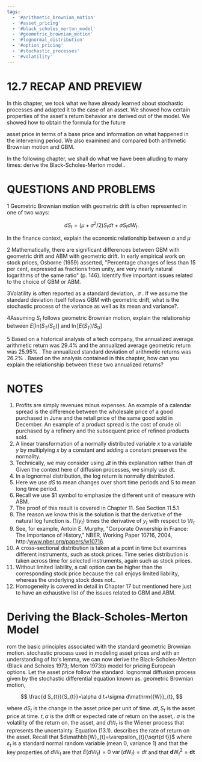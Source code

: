 ```yaml
---
tags:
  - '#arithmetic_brownian_motion'
  - '#asset_pricing'
  - '#black_scholes_merton_model'
  - '#geometric_brownian_motion'
  - '#lognormal_distribution'
  - '#option_pricing'
  - '#stochastic_processes'
  - '#volatility'
---
```

# 12.7 RECAP AND PREVIEW

In this chapter, we took what we have already learned about stochastic processes and adapted it to the case of an asset. We showed how certain properties of the asset's return behavior are derived out of the model. We showed how to obtain the formula for the future

asset price in terms of a base price and information on what happened in the intervening period. We also examined and compared both arithmetic Brownian motion and GBM.

In the following chapter, we shall do what we have been alluding to many times: derive the Black-Scholes-Merton model..

# QUESTIONS AND PROBLEMS

1 Geometric Brownian motion with geometric drift is often represented in one of two ways:

$$
d S_{t}=(\mu+\sigma^{2}/2)S_{t}d t+\sigma S_{t}d W_{t}.
$$

In the finance context, explain the economic relationship between $\alpha$ and $\mu$

2 Mathematically, there are significant differences between GBM with geometric drift and ABM with geometric drift. In early empirical work on stock prices, Osborne (1959) asserted, "Percentage changes of less than 15 per cent, expressed as fractions from unity, are very nearly natural logarithms of the same ratio" (p. 146). Identify five important issues related to the choice of GBM or ABM.

3Volatility is often reported as a standard deviation,. $\sigma$ . If we assume the standard deviation itself follows GBM with geometric drift, what is the stochastic process of the variance as well as its mean and variance?.

4Assuming $S_{t}$ follows geometric Brownian motion, explain the relationship between $E\big[\mathrm{ln}\big(S_{T}/S_{0}\big)\big]$ and $\ln\bigl[E\bigl(S_{T}\bigr)/S_{0}\bigr]$

5 Based on a historical analysis of a tech company, the annualized average arithmetic return was $29.4\%$ and the annualized average geometric return was $25.95\%$ . The annualized standard deviation of arithmetic returns was $26.2\%$ . Based on the analysis contained in this chapter, how can you explain the relationship between these two annualized returns?

# NOTES

1. Profits are simply revenues minus expenses. An example of a calendar spread is the difference between the wholesale price of a good purchased in June and the retail price of the same good sold in December. An example of a product spread is the cost of crude oil purchased by a refinery and the subsequent price of refined products sold.
2. A linear transformation of a normally distributed variable $x$ to a variable $y$ by multiplying $x$ by a constant and adding a constant preserves the normality.
3. Technically, we may consider using $\varDelta t$ in this explanation rather than $d t$ Given the context here of diffusion processes, we simply use dt.
4. In a lognormal distribution, the log return is normally distributed.
5. Here we use $d S$ to mean changes over short time periods and S to mean long time period.
6. Recall we use $\$1$ symbol to emphasize the different unit of measure with ABM.
7. The proof of this result is covered in Chapter 11. See Section 11.5.1
8. The reason we know this is the solution is that the derivative of the natural log function is. $(1/y_{t})$ times the derivative of $y_{t}$ with respect to $\mathbb{W}_{t}$
9. See, for example, Antoin E. Murphy, "Corporate Ownership in France: The Importance of History," NBER, Working Paper 10716, 2004, http:/www.nber.org/papers/w10716.
10. A cross-sectional distribution is taken at a point in time but examines different instruments, such as stock prices. Time series distribution is taken across time for selected instruments, again such as stock prices.
11. Without limited liability, a call option can be higher than the corresponding stock price because the call enjoys limited liability, whereas the underlying stock does not..
12. Homogeneity is covered in detail in Chapter 17 but mentioned here just to have an exhaustive list of the issues related to GBM and ABM.

# Deriving the Black-Scholes-Merton Model

rom the basic principles associated with the standard geometric Brownian motion. stochastic process used in modeling asset prices and with an understanding of Ito's lemma, we can now derive the Black-Scholes-Merton (Black and Scholes 1973; Merton 1973b) model for pricing European options. Let the asset price follow the standard. lognormal diffusion process given by the stochastic differential equation known as. geometric Brownian motion,

$$
\frac{d S_{t}}{S_{t}}=\alpha d t+\sigma d\mathrm{{W}}_{t},
$$

where $d S_{t}$ is the change in the asset price per unit of time. $d t,S_{t}$ is the asset price at time. $t,\alpha$ is the drift or expected rate of return on the asset,. $\sigma$ is the volatility of the return on. the asset, and $d\mathbb{W}_{t}$ is the Wiener process that represents the uncertainty. Equation (13.1). describes the rate of return on the asset. Recall that $d\mathbb{W}_{t}=\varepsilon_{t}{\sqrt{d t}}$ where $\varepsilon_{t}$ is a standard normal random variable (mean 0, variance 1) and that the key properties of $d\mathbb{W}_{t}$ are that $E\big(d\mathbb{W}_{t}\big)=0$ $\operatorname{var}\left(d\mathrm{W}_{t}\right)=d t$ and that $\boldsymbol{d}\boldsymbol{\mathrm{W}}_{t}^{2}=\boldsymbol{d t}$
